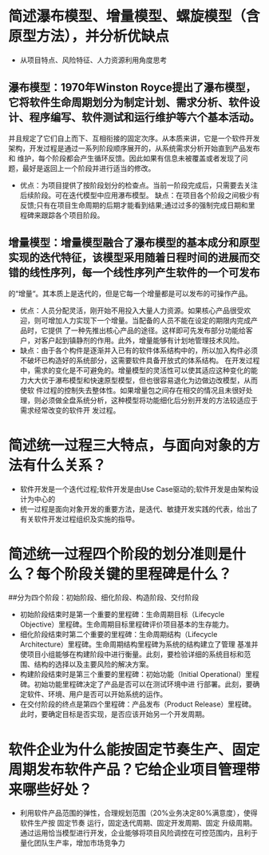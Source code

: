 # 简述瀑布模型、增量模型、螺旋模型（含原型方法），并分析优缺点
- 从项目特点、风险特征、人力资源利用角度思考
## 瀑布模型：1970年Winston Royce提出了瀑布模型，它将软件生命周期划分为制定计划、需求分析、软件设计、程序编写、软件测试和运行维护等六个基本活动。
并且规定了它们自上而下、互相衔接的固定次序。从本质来讲，它是一个软件开发架构，开发过程是通过一系列阶段顺序展开的，从系统需求分析开始直到产品发布和
维护，每个阶段都会产生循环反馈。因此如果有信息未被覆盖或者发现了问题，最好是返回上一个阶段并进行适当的修改。
- 优点：为项目提供了按阶段划分的检查点。当前一阶段完成后，只需要去关注后续阶段。可在迭代模型中应用瀑布模型。
缺点：在项目各个阶段之间极少有反馈;只有在项目生命周期的后期才能看到结果;通过过多的强制完成日期和里程碑来跟踪各个项目阶段。

## 增量模型：增量模型融合了瀑布模型的基本成分和原型实现的迭代特征，该模型采用随着日程时间的进展而交错的线性序列，每一个线性序列产生软件的一个可发布
的“增量“。其本质上是迭代的，但是它每一个增量都是可以发布的可操作产品。
- 优点：人员分配灵活，刚开始不用投入大量人力资源。如果核心产品很受欢迎，则可增加人力实现下一个增量。当配备的人员不能在设定的期限内完成产品时，它提供
了一种先推出核心产品的途径。这样即可先发布部分功能给客户，对客户起到镇静剂的作用。此外，增量能够有计划地管理技术风险。
- 缺点：由于各个构件是逐渐并入已有的软件体系结构中的，所以加入构件必须不破坏已构造好的系统部分，这需要软件具备开放式的体系结构。
在开发过程中，需求的变化是不可避免的。增量模型的灵活性可以使其适应这种变化的能力大大优于瀑布模型和快速原型模型，但也很容易退化为边做边改模型，从而使软
件过程的控制失去整体性。如果增量包之间存在相交的情况且未很好处理，则必须做全盘系统分析，这种模型将功能细化后分别开发的方法较适应于需求经常改变的软件开
发过程。

# 简述统一过程三大特点，与面向对象的方法有什么关系？
- 软件开发是一个迭代过程;软件开发是由Use Case驱动的;软件开发是由架构设计为中心的
- 统一过程是面向对象开发的重要方法，是迭代、敏捷开发实践的代表，给出了有关软件开发过程组织及实施的指导。

# 简述统一过程四个阶段的划分准则是什么？每个阶段关键的里程碑是什么？
 ##分为四个阶段：初始阶段、细化阶段、构造阶段、交付阶段

- 初始阶段结束时是第一个重要的里程碑：生命周期目标（Lifecycle Objective）里程碑。生命周期目标里程碑评价项目基本的生存能力。
- 细化阶段结束时第二个重要的里程碑：生命周期结构（Lifecycle Architecture）里程碑。生命周期结构里程碑为系统的结构建立了管理
基准并使项目小组能够在构建阶段中进行衡量。此刻，要检验详细的系统目标和范围、结构的选择以及主要风险的解决方案。
- 构建阶段结束时是第三个重要的里程碑：初始功能（Initial Operational）里程碑。初始功能里程碑决定了产品是否可以在测试环境中进
行部署。此刻，要确定软件、环境、用户是否可以开始系统的运作。
- 在交付阶段的终点是第四个里程碑：产品发布（Product Release）里程碑。此时，要确定目标是否实现，是否应该开始另一个开发周期。

# 软件企业为什么能按固定节奏生产、固定周期发布软件产品？它给企业项目管理带来哪些好处？
- 利用软件产品范围的弹性，合理规划范围（20%业务决定80%满意度），使得软件生产按 固定节奏 运行，固定迭代周期、固定开发周期、固定
升级周期。通过运用恰当模型进行开发，企业能够将项目风险调控在可控范围内，且利于量化团队生产率，增加市场竞争力
